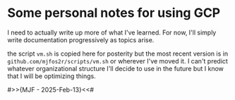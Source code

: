 # Some personal notes for using GCP

I need to actually write up more of what I've learned. 
For now, I'll simply write documentation progressively as topics arise.

the script `vm.sh` is copied here for posterity but the most recent version is in `github.com/mjfos2r/scripts/vm.sh` 
or wherever I've moved it. I can't predict whatever organizational structure I'll decide to use in the future but I know that I will be optimizing things.

#>>{MJF - 2025-Feb-13}<<#
